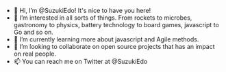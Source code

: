 - 👋 Hi, I’m @SuzukiEdo! It's nice to have you here!
- 👀 I’m interested in all sorts of things. From rockets to microbes, gastronomy to physics, battery technology to board games, javascript to Go and so on.
- 🌱 I’m currently learning more about javascript and Agile methods.
- 💞️ I’m looking to collaborate on open source projects that has an impact on real people.
- 📫 You can reach me on Twitter at @SuzukiEdo

<!---
SuzukiEdo/SuzukiEdo is a ✨ special ✨ repository because its `README.md` (this file) appears on your GitHub profile.
You can click the Preview link to take a look at your changes.
--->

